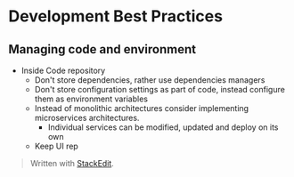 
# Development Best Practices

## Managing code and environment 
- Inside Code repository
	- Don't store dependencies, rather use dependencies managers
	- Don't store configuration settings as part of code, instead configure them as environment variables
	- Instead of monolithic architectures consider implementing microservices architectures.
		- Individual services can be modified, updated and deploy on its own
	- Keep UI rep

> Written with [StackEdit](https://stackedit.io/).
<!--stackedit_data:
eyJoaXN0b3J5IjpbLTgwMjY2NTYzLC0xNTU1MzU0NzQ2XX0=
-->